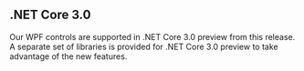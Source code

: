 ## .NET Core 3.0

Our WPF controls are supported in .NET Core 3.0 preview from this release. A separate set of libraries is provided for .NET Core 3.0 preview to take advantage of the new features.